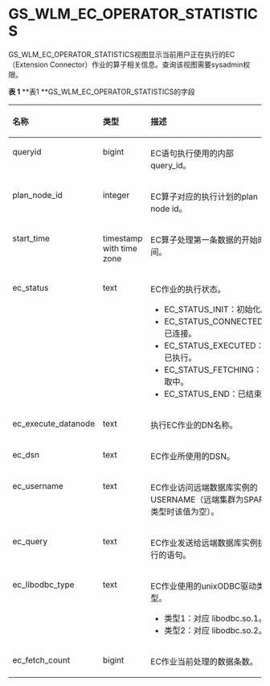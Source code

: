 # GS\_WLM\_EC\_OPERATOR\_STATISTICS

GS\_WLM\_EC\_OPERATOR\_STATISTICS视图显示当前用户正在执行的EC（Extension Connector）作业的算子相关信息。查询该视图需要sysadmin权限。

**表 1** **表1 **GS\_WLM\_EC\_OPERATOR\_STATISTICS的字段

<a name="table33042210324"></a>
<table><thead align="left"><tr id="row4340721123215"><th class="cellrowborder" valign="top" width="24.310000000000002%" id="mcps1.2.4.1.1"><p id="p13341202173211"><a name="p13341202173211"></a><a name="p13341202173211"></a>名称</p>
</th>
<th class="cellrowborder" valign="top" width="23.119999999999997%" id="mcps1.2.4.1.2"><p id="p93411221173212"><a name="p93411221173212"></a><a name="p93411221173212"></a>类型</p>
</th>
<th class="cellrowborder" valign="top" width="52.56999999999999%" id="mcps1.2.4.1.3"><p id="p203416212324"><a name="p203416212324"></a><a name="p203416212324"></a>描述</p>
</th>
</tr>
</thead>
<tbody><tr id="row1734172133218"><td class="cellrowborder" valign="top" width="24.310000000000002%" headers="mcps1.2.4.1.1 "><p id="p12341122153218"><a name="p12341122153218"></a><a name="p12341122153218"></a>queryid</p>
</td>
<td class="cellrowborder" valign="top" width="23.119999999999997%" headers="mcps1.2.4.1.2 "><p id="p634102193212"><a name="p634102193212"></a><a name="p634102193212"></a>bigint</p>
</td>
<td class="cellrowborder" valign="top" width="52.56999999999999%" headers="mcps1.2.4.1.3 "><p id="p17341192163213"><a name="p17341192163213"></a><a name="p17341192163213"></a>EC语句执行使用的内部query_id。</p>
</td>
</tr>
<tr id="row7341112163218"><td class="cellrowborder" valign="top" width="24.310000000000002%" headers="mcps1.2.4.1.1 "><p id="p1341421123215"><a name="p1341421123215"></a><a name="p1341421123215"></a>plan_node_id</p>
</td>
<td class="cellrowborder" valign="top" width="23.119999999999997%" headers="mcps1.2.4.1.2 "><p id="p83411921203214"><a name="p83411921203214"></a><a name="p83411921203214"></a>integer</p>
</td>
<td class="cellrowborder" valign="top" width="52.56999999999999%" headers="mcps1.2.4.1.3 "><p id="p83415218327"><a name="p83415218327"></a><a name="p83415218327"></a>EC算子对应的执行计划的plan node id。</p>
</td>
</tr>
<tr id="row123411821133214"><td class="cellrowborder" valign="top" width="24.310000000000002%" headers="mcps1.2.4.1.1 "><p id="p18341172153215"><a name="p18341172153215"></a><a name="p18341172153215"></a>start_time</p>
</td>
<td class="cellrowborder" valign="top" width="23.119999999999997%" headers="mcps1.2.4.1.2 "><p id="p1341192133210"><a name="p1341192133210"></a><a name="p1341192133210"></a>timestamp with time zone</p>
</td>
<td class="cellrowborder" valign="top" width="52.56999999999999%" headers="mcps1.2.4.1.3 "><p id="p16341321193218"><a name="p16341321193218"></a><a name="p16341321193218"></a>EC算子处理第一条数据的开始时间。</p>
</td>
</tr>
<tr id="row2341921123213"><td class="cellrowborder" valign="top" width="24.310000000000002%" headers="mcps1.2.4.1.1 "><p id="p1334110213326"><a name="p1334110213326"></a><a name="p1334110213326"></a>ec_status</p>
</td>
<td class="cellrowborder" valign="top" width="23.119999999999997%" headers="mcps1.2.4.1.2 "><p id="p18341921193216"><a name="p18341921193216"></a><a name="p18341921193216"></a>text</p>
</td>
<td class="cellrowborder" valign="top" width="52.56999999999999%" headers="mcps1.2.4.1.3 "><p id="p1341102173217"><a name="p1341102173217"></a><a name="p1341102173217"></a>EC作业的执行状态。</p>
<a name="ul23411421183217"></a><a name="ul23411421183217"></a><ul id="ul23411421183217"><li>EC_STATUS_INIT：初始化。</li><li>EC_STATUS_CONNECTED：已连接。</li><li>EC_STATUS_EXECUTED：已执行。</li><li>EC_STATUS_FETCHING：获取中。</li><li>EC_STATUS_END：已结束。</li></ul>
</td>
</tr>
<tr id="row834110217323"><td class="cellrowborder" valign="top" width="24.310000000000002%" headers="mcps1.2.4.1.1 "><p id="p16341021103212"><a name="p16341021103212"></a><a name="p16341021103212"></a>ec_execute_datanode</p>
</td>
<td class="cellrowborder" valign="top" width="23.119999999999997%" headers="mcps1.2.4.1.2 "><p id="p23410217322"><a name="p23410217322"></a><a name="p23410217322"></a>text</p>
</td>
<td class="cellrowborder" valign="top" width="52.56999999999999%" headers="mcps1.2.4.1.3 "><p id="p8341122110328"><a name="p8341122110328"></a><a name="p8341122110328"></a>执行EC作业的DN名称。</p>
</td>
</tr>
<tr id="row1134118211328"><td class="cellrowborder" valign="top" width="24.310000000000002%" headers="mcps1.2.4.1.1 "><p id="p334115214326"><a name="p334115214326"></a><a name="p334115214326"></a>ec_dsn</p>
</td>
<td class="cellrowborder" valign="top" width="23.119999999999997%" headers="mcps1.2.4.1.2 "><p id="p834120211324"><a name="p834120211324"></a><a name="p834120211324"></a>text</p>
</td>
<td class="cellrowborder" valign="top" width="52.56999999999999%" headers="mcps1.2.4.1.3 "><p id="p334172163213"><a name="p334172163213"></a><a name="p334172163213"></a>EC作业所使用的DSN。</p>
</td>
</tr>
<tr id="row12341202117323"><td class="cellrowborder" valign="top" width="24.310000000000002%" headers="mcps1.2.4.1.1 "><p id="p15342821183213"><a name="p15342821183213"></a><a name="p15342821183213"></a>ec_username</p>
</td>
<td class="cellrowborder" valign="top" width="23.119999999999997%" headers="mcps1.2.4.1.2 "><p id="p143426215325"><a name="p143426215325"></a><a name="p143426215325"></a>text</p>
</td>
<td class="cellrowborder" valign="top" width="52.56999999999999%" headers="mcps1.2.4.1.3 "><p id="p17342122116322"><a name="p17342122116322"></a><a name="p17342122116322"></a>EC作业访问远端数据库实例的USERNAME（远端集群为SPARK类型时该值为空）。</p>
</td>
</tr>
<tr id="row634211212328"><td class="cellrowborder" valign="top" width="24.310000000000002%" headers="mcps1.2.4.1.1 "><p id="p934222103218"><a name="p934222103218"></a><a name="p934222103218"></a>ec_query</p>
</td>
<td class="cellrowborder" valign="top" width="23.119999999999997%" headers="mcps1.2.4.1.2 "><p id="p3342621123215"><a name="p3342621123215"></a><a name="p3342621123215"></a>text</p>
</td>
<td class="cellrowborder" valign="top" width="52.56999999999999%" headers="mcps1.2.4.1.3 "><p id="p10342102193210"><a name="p10342102193210"></a><a name="p10342102193210"></a>EC作业发送给远端数据库实例执行的语句。</p>
</td>
</tr>
<tr id="row123421214326"><td class="cellrowborder" valign="top" width="24.310000000000002%" headers="mcps1.2.4.1.1 "><p id="p18342122163210"><a name="p18342122163210"></a><a name="p18342122163210"></a>ec_libodbc_type</p>
</td>
<td class="cellrowborder" valign="top" width="23.119999999999997%" headers="mcps1.2.4.1.2 "><p id="p1534220214324"><a name="p1534220214324"></a><a name="p1534220214324"></a>text</p>
</td>
<td class="cellrowborder" valign="top" width="52.56999999999999%" headers="mcps1.2.4.1.3 "><p id="p1634272112327"><a name="p1634272112327"></a><a name="p1634272112327"></a>EC作业使用的unixODBC驱动类型。</p>
<a name="ul534252113216"></a><a name="ul534252113216"></a><ul id="ul534252113216"><li>类型1：对应 libodbc.so.1。</li><li>类型2：对应 libodbc.so.2。</li></ul>
</td>
</tr>
<tr id="row143426219326"><td class="cellrowborder" valign="top" width="24.310000000000002%" headers="mcps1.2.4.1.1 "><p id="p1434242173218"><a name="p1434242173218"></a><a name="p1434242173218"></a>ec_fetch_count</p>
</td>
<td class="cellrowborder" valign="top" width="23.119999999999997%" headers="mcps1.2.4.1.2 "><p id="p2342122114329"><a name="p2342122114329"></a><a name="p2342122114329"></a>bigint</p>
</td>
<td class="cellrowborder" valign="top" width="52.56999999999999%" headers="mcps1.2.4.1.3 "><p id="p103425211327"><a name="p103425211327"></a><a name="p103425211327"></a>EC作业当前处理的数据条数。</p>
</td>
</tr>
</tbody>
</table>
